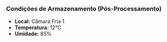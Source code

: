 ### Condições de Armazenamento (Pós-Processamento)

- **Local:** Câmara Fria 1
- **Temperatura:** 12°C
- **Umidade:** 85%

